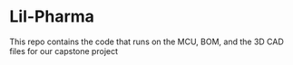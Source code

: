 # Lil-Pharma
This repo contains the code that runs on the MCU, BOM, and the 3D CAD files for our capstone project
